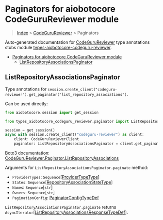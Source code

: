 <a id="paginators-for-aiobotocore-codegurureviewer-module"></a>

# Paginators for aiobotocore CodeGuruReviewer module

> [Index](../README.md) > [CodeGuruReviewer](./README.md) > Paginators

Auto-generated documentation for
[CodeGuruReviewer](https://boto3.amazonaws.com/v1/documentation/api/latest/reference/services/codeguru-reviewer.html#CodeGuruReviewer)
type annotations stubs module
[types-aiobotocore-codeguru-reviewer](https://pypi.org/project/types-aiobotocore-codeguru-reviewer/).

- [Paginators for aiobotocore CodeGuruReviewer module](#paginators-for-aiobotocore-codegurureviewer-module)
  - [ListRepositoryAssociationsPaginator](#listrepositoryassociationspaginator)

<a id="listrepositoryassociationspaginator"></a>

## ListRepositoryAssociationsPaginator

Type annotations for
`session.create_client("codeguru-reviewer").get_paginator("list_repository_associations")`.

Can be used directly:

```python
from aiobotocore.session import get_session

from types_aiobotocore_codeguru_reviewer.paginator import ListRepositoryAssociationsPaginator

session = get_session()
async with session.create_client("codeguru-reviewer") as client:
    client: CodeGuruReviewerClient
    paginator: ListRepositoryAssociationsPaginator = client.get_paginator("list_repository_associations")
```

Boto3 documentation:
[CodeGuruReviewer.Paginator.ListRepositoryAssociations](https://boto3.amazonaws.com/v1/documentation/api/latest/reference/services/codeguru-reviewer.html#CodeGuruReviewer.Paginator.ListRepositoryAssociations)

Arguments for `ListRepositoryAssociationsPaginator.paginate` method:

- `ProviderTypes`:
  `Sequence`\[[ProviderTypeType](./literals.md#providertypetype)\]
- `States`:
  `Sequence`\[[RepositoryAssociationStateType](./literals.md#repositoryassociationstatetype)\]
- `Names`: `Sequence`\[`str`\]
- `Owners`: `Sequence`\[`str`\]
- `PaginationConfig`:
  [PaginatorConfigTypeDef](./type_defs.md#paginatorconfigtypedef)

`ListRepositoryAssociationsPaginator.paginate` returns
`AsyncIterator`\[[ListRepositoryAssociationsResponseTypeDef](./type_defs.md#listrepositoryassociationsresponsetypedef)\].
